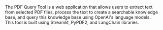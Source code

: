 The PDF Query Tool is a web application that allows users to extract text from selected PDF files, process the text to create a searchable knowledge base, and query this knowledge base using OpenAI's language models. This tool is built using Streamlit, PyPDF2, and LangChain libraries.


